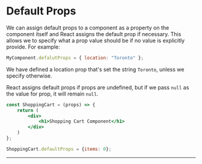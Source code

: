 # Default Props
We can assign default props to a component as a property on the component itself and React assigns the default prop if necessary. This allows we to specify what a prop value should be if no value is explicitly provide. For example:

```jsx
MyComponent.defalutProps = { location: "Toronto" };
```

We have defined a location prop that's set the string `Toronto`, unless we specify otherwise. 

React assigns default props if props are undefined, but if we pass `null` as the value for prop, it will remain `null`.

```jsx
const ShoppingCart = (props) => {
	return (
		<div>
			<h1>Shopping Cart Component</h1>
		</div>
	)
};

ShoppingCart.defaultProps = {items: 0};
```

---


